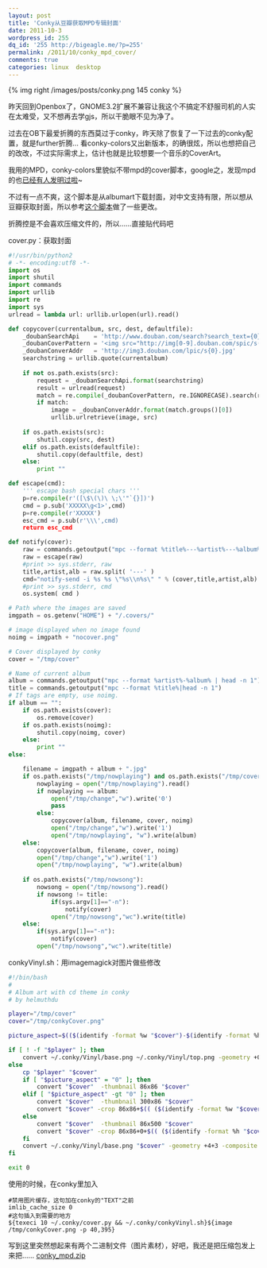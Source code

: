 ```yaml
---
layout: post
title: 'Conky从豆瓣获取MPD专辑封面'
date: 2011-10-3
wordpress_id: 255
dq_id: '255 http://bigeagle.me/?p=255'
permalink: /2011/10/conky_mpd_cover/
comments: true
categories: linux  desktop
---
```

{% img right /images/posts/conky.png 145 conky %}

昨天回到Openbox了，GNOME3.2扩展不兼容让我这个不搞定不舒服司机的人实在太难受，又不想再去学gjs，所以干脆眼不见为净了。

过去在OB下最爱折腾的东西莫过于conky，昨天除了恢复了一下过去的conky配置，就是further折腾… 看conky-colors又出新版本，的确很炫，所以也想把自己的改改，不过实际需求上，估计也就是比较想要一个音乐的CoverArt。

我用的MPD，conky-colors里貌似不带mpd的cover脚本，google之，发现mpd的也<a href="http://sunjack94.deviantart.com/art/Conky-Panel-Mpd-CoverArt-154331369?moodonly=178">已经有人发明过啦</a>~

不过有一点不爽，这个脚本是从albumart下载封面，对中文支持有限，所以想从豆瓣获取封面，所以参考<a href="http://www.gracecode.com/archives/3009/">这个脚本</a>做了一些更改。

折腾控是不会喜欢压缩文件的，所以……直接贴代码吧
<!--more-->

cover.py：获取封面

```python
#!/usr/bin/python2
# -*- encoding:utf8 -*-
import os
import shutil
import commands
import urllib
import re
import sys
urlread = lambda url: urllib.urlopen(url).read()

def copycover(currentalbum, src, dest, defaultfile):
    _doubanSearchApi    = 'http://www.douban.com/search?search_text={0}'
    _doubanCoverPattern = '<img src="http://img[0-9].douban.com/spic/s(\d+).jpg"'
    _doubanConverAddr   = 'http://img3.douban.com/lpic/s{0}.jpg'
    searchstring = urllib.quote(currentalbum)
    
    if not os.path.exists(src):
        request = _doubanSearchApi.format(searchstring)
        result = urlread(request)
        match = re.compile(_doubanCoverPattern, re.IGNORECASE).search(result)
        if match:
            image = _doubanConverAddr.format(match.groups()[0])
            urllib.urlretrieve(image, src)
    
    if os.path.exists(src):
        shutil.copy(src, dest)
    elif os.path.exists(defaultfile):
        shutil.copy(defaultfile, dest)
    else:
        print ""

def escape(cmd):
    ''' escape bash special chars '''
    p=re.compile(r'([\$\(\)\ \;\'"`{}])')
    cmd = p.sub('XXXXX\g<1>',cmd)
    p=re.compile(r'XXXXX')
    esc_cmd = p.sub(r'\\\',cmd)
    return esc_cmd

def notify(cover):
    raw = commands.getoutput("mpc --format %title%---%artist%---%album% | head -n 1")
    raw = escape(raw)
    #print >> sys.stderr, raw
    title,artist,alb = raw.split( '---' )
    cmd="notify-send -i %s %s \"%s\\n%s\" " % (cover,title,artist,alb)
    #print >> sys.stderr, cmd
    os.system( cmd ) 

# Path where the images are saved
imgpath = os.getenv("HOME") + "/.covers/"

# image displayed when no image found
noimg = imgpath + "nocover.png"

# Cover displayed by conky
cover = "/tmp/cover"

# Name of current album
album = commands.getoutput("mpc --format %artist%-%album% | head -n 1")
title = commands.getoutput("mpc --format %title%|head -n 1")
# If tags are empty, use noimg.
if album == "":
    if os.path.exists(cover):
        os.remove(cover)
    if os.path.exists(noimg):
        shutil.copy(noimg, cover)
    else:
        print ""
else:

    filename = imgpath + album + ".jpg"
    if os.path.exists("/tmp/nowplaying") and os.path.exists("/tmp/cover"):
        nowplaying = open("/tmp/nowplaying").read()
        if nowplaying == album:
            open("/tmp/change","w").write('0')
            pass
        else:
            copycover(album, filename, cover, noimg)
            open("/tmp/change","w").write('1')
            open("/tmp/nowplaying", "w").write(album)
    else:
        copycover(album, filename, cover, noimg)
        open("/tmp/change","w").write('1')
        open("/tmp/nowplaying", "w").write(album)
    
    if os.path.exists("/tmp/nowsong"):
        nowsong = open("/tmp/nowsong").read()
        if nowsong != title:
            if(sys.argv[1]=="-n"):
                notify(cover)
            open("/tmp/nowsong","wc").write(title)
    else:
        if(sys.argv[1]=="-n"):
            notify(cover)
        open("/tmp/nowsong","wc").write(title)
```

conkyVinyl.sh：用imagemagick对图片做些修改

```bash
#!/bin/bash
#
# Album art with cd theme in conky
# by helmuthdu

player="/tmp/cover"
cover="/tmp/conkyCover.png"

picture_aspect=$(($(identify -format %w "$cover")-$(identify -format %h "$cover")))

if [ ! -f "$player" ]; then
	convert ~/.conky/Vinyl/base.png ~/.conky/Vinyl/top.png -geometry +0+0 -composite "$cover"
else
	cp "$player" "$cover"
	if [ "$picture_aspect" = "0" ]; then
		convert "$cover"  -thumbnail 86x86 "$cover"
	elif [ "$picture_aspect" -gt "0" ]; then
		convert "$cover"  -thumbnail 300x86 "$cover"
		convert "$cover" -crop 86x86+$(( ($(identify -format %w "$cover") - 86) / 2))+0  +repage "$cover"
	else
		convert "$cover"  -thumbnail 86x500 "$cover"
		convert "$cover" -crop 86x86+0+$(( ($(identify -format %h "$cover") - 86) / 2))  +repage "$cover"
	fi
	convert ~/.conky/Vinyl/base.png "$cover" -geometry +4+3 -composite ~/.conky/Vinyl/top.png -geometry +0+0 -composite "$cover"
fi

exit 0
```

使用的时候，在conky里加入

    #禁用图片缓存，这句加在conky的"TEXT"之前
    imlib_cache_size 0
    #这句插入到需要的地方
    ${texeci 10 ~/.conky/cover.py && ~/.conky/conkyVinyl.sh}${image /tmp/conkyCover.png -p 40,395}

写到这里突然想起来有两个二进制文件（图片素材），好吧，我还是把压缩包发上来把……
[conky\_mpd.zip](/files/conky.zip)
